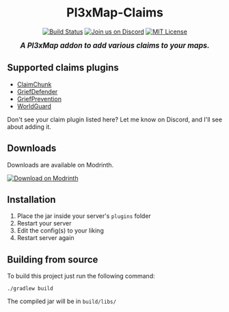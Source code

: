 <div align="center">

# Pl3xMap-Claims

[![Build Status](https://img.shields.io/github/actions/workflow/status/BillyGalbreath/Pl3xMap/build.yml?event=push&logo=travis)](https://github.com/BillyGalbreath/Pl3xMap/actions)
[![Join us on Discord](https://img.shields.io/discord/944144133054931025.svg?label=&logo=discord&logoColor=ffffff&color=7389D8&labelColor=6A7EC2)](https://discord.gg/nhGzEkwXQX)
[![MIT License](https://img.shields.io/github/license/BillyGalbreath/Pl3xMap?&logo=github)](LICENSE)
<br>

<big>***A Pl3xMap addon to add various claims to your maps.***</big>

</div>

## Supported claims plugins

* [ClaimChunk](https://www.spigotmc.org/resources/claimchunk.44458/)
* [GriefDefender](https://www.spigotmc.org/resources/.68900/)
* [GriefPrevention](https://www.spigotmc.org/resources/.1884/)
* [WorldGuard](https://dev.bukkit.org/projects/worldguard)

Don't see your claim plugin listed here? Let me know on Discord, and I'll see about adding it.

## Downloads

Downloads are available on Modrinth.

[![Download on Modrinth](https://i.imgur.com/5C4fVJC.png)](https://modrinth.com/mod/pl3xmap-claims)

## Installation

1) Place the jar inside your server's `plugins` folder
2) Restart your server
3) Edit the config(s) to your liking
4) Restart server again

## Building from source

To build this project just run the following command:

```
./gradlew build
```

The compiled jar will be in `build/libs/`
